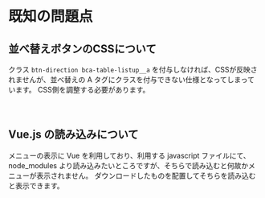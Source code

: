 # 既知の問題点

## 並べ替えボタンのCSSについて

クラス `btn-direction bca-table-listup__a` を付与しなければ、CSSが反映されませんが、並べ替えの A タグにクラスを付与できない仕様となってしまっています。
CSS側を調整する必要があります。

　
## Vue.js の読み込みについて

メニューの表示に Vue を利用しており、利用する javascript ファイルにて、node_modules より読み込みたいところですが、そちらで読み込むと何故かメニューが表示されません。
ダウンロードしたものを配置してそちらを読み込むと表示できます。


